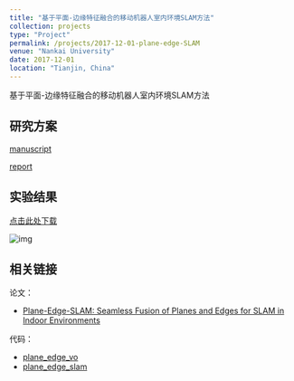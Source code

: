 ```yaml
---
title: "基于平面-边缘特征融合的移动机器人室内环境SLAM方法"
collection: projects
type: "Project"
permalink: /projects/2017-12-01-plane-edge-SLAM
venue: "Nankai University"
date: 2017-12-01
location: "Tianjin, China"
---
```


基于平面-边缘特征融合的移动机器人室内环境SLAM方法

## 研究方案

<a href="http://sunqinxuan.github.io/files/projects-2017-12-01-plane-edge-slam-methodology.pdf">manuscript</a>

<a href="http://sunqinxuan.github.io/files/projects-2017-12-01-plane-edge-slam-proposal.pdf">report</a>


## 实验结果

<a href="http://sunqinxuan.github.io/files/projects-2017-12-01-plane-edge-slam-expr.pdf">点击此处下载</a>

![img](https://sunqinxuan.github.io/images/projects-2017-12-01-img1.png)


## 相关链接

论文：
- [Plane-Edge-SLAM: Seamless Fusion of Planes and Edges for SLAM in Indoor Environments](https://sunqinxuan.github.io/publication/TASE2020)

代码：
- [plane_edge_vo](https://github.com/sunqinxuan/plane_edge_vo)
- [plane_edge_slam](https://github.com/sunqinxuan/plane_edge_slam)